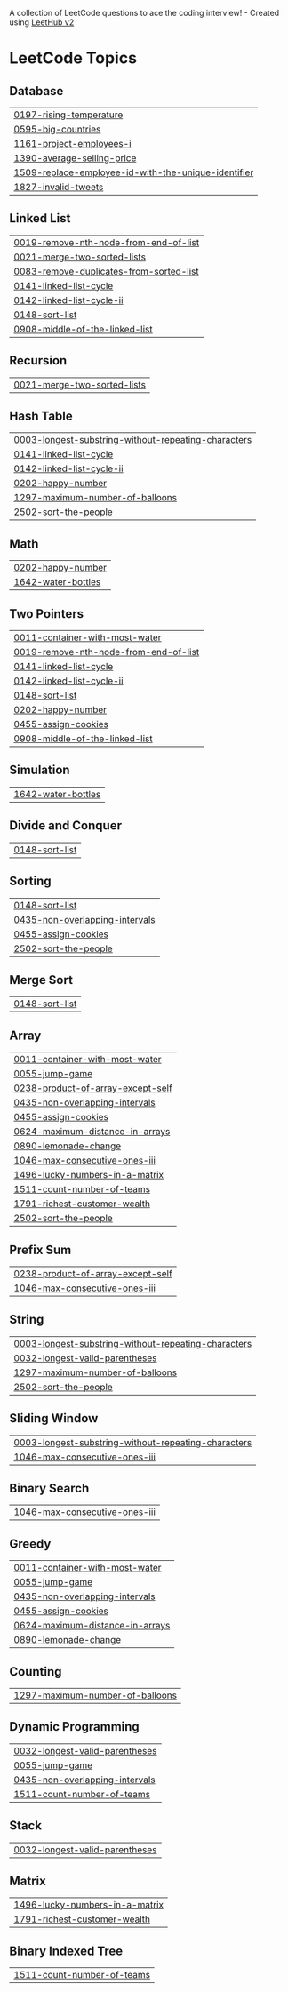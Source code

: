 A collection of LeetCode questions to ace the coding interview! - Created using [LeetHub v2](https://github.com/arunbhardwaj/LeetHub-2.0)
<!---LeetCode Topics Start-->
# LeetCode Topics
## Database
|  |
| ------- |
| [0197-rising-temperature](https://github.com/MukhilanSS/Leetcode/tree/master/0197-rising-temperature) |
| [0595-big-countries](https://github.com/MukhilanSS/Leetcode/tree/master/0595-big-countries) |
| [1161-project-employees-i](https://github.com/MukhilanSS/Leetcode/tree/master/1161-project-employees-i) |
| [1390-average-selling-price](https://github.com/MukhilanSS/Leetcode/tree/master/1390-average-selling-price) |
| [1509-replace-employee-id-with-the-unique-identifier](https://github.com/MukhilanSS/Leetcode/tree/master/1509-replace-employee-id-with-the-unique-identifier) |
| [1827-invalid-tweets](https://github.com/MukhilanSS/Leetcode/tree/master/1827-invalid-tweets) |
## Linked List
|  |
| ------- |
| [0019-remove-nth-node-from-end-of-list](https://github.com/MukhilanSS/Leetcode/tree/master/0019-remove-nth-node-from-end-of-list) |
| [0021-merge-two-sorted-lists](https://github.com/MukhilanSS/Leetcode/tree/master/0021-merge-two-sorted-lists) |
| [0083-remove-duplicates-from-sorted-list](https://github.com/MukhilanSS/Leetcode/tree/master/0083-remove-duplicates-from-sorted-list) |
| [0141-linked-list-cycle](https://github.com/MukhilanSS/Leetcode/tree/master/0141-linked-list-cycle) |
| [0142-linked-list-cycle-ii](https://github.com/MukhilanSS/Leetcode/tree/master/0142-linked-list-cycle-ii) |
| [0148-sort-list](https://github.com/MukhilanSS/Leetcode/tree/master/0148-sort-list) |
| [0908-middle-of-the-linked-list](https://github.com/MukhilanSS/Leetcode/tree/master/0908-middle-of-the-linked-list) |
## Recursion
|  |
| ------- |
| [0021-merge-two-sorted-lists](https://github.com/MukhilanSS/Leetcode/tree/master/0021-merge-two-sorted-lists) |
## Hash Table
|  |
| ------- |
| [0003-longest-substring-without-repeating-characters](https://github.com/MukhilanSS/Leetcode/tree/master/0003-longest-substring-without-repeating-characters) |
| [0141-linked-list-cycle](https://github.com/MukhilanSS/Leetcode/tree/master/0141-linked-list-cycle) |
| [0142-linked-list-cycle-ii](https://github.com/MukhilanSS/Leetcode/tree/master/0142-linked-list-cycle-ii) |
| [0202-happy-number](https://github.com/MukhilanSS/Leetcode/tree/master/0202-happy-number) |
| [1297-maximum-number-of-balloons](https://github.com/MukhilanSS/Leetcode/tree/master/1297-maximum-number-of-balloons) |
| [2502-sort-the-people](https://github.com/MukhilanSS/Leetcode/tree/master/2502-sort-the-people) |
## Math
|  |
| ------- |
| [0202-happy-number](https://github.com/MukhilanSS/Leetcode/tree/master/0202-happy-number) |
| [1642-water-bottles](https://github.com/MukhilanSS/Leetcode/tree/master/1642-water-bottles) |
## Two Pointers
|  |
| ------- |
| [0011-container-with-most-water](https://github.com/MukhilanSS/Leetcode/tree/master/0011-container-with-most-water) |
| [0019-remove-nth-node-from-end-of-list](https://github.com/MukhilanSS/Leetcode/tree/master/0019-remove-nth-node-from-end-of-list) |
| [0141-linked-list-cycle](https://github.com/MukhilanSS/Leetcode/tree/master/0141-linked-list-cycle) |
| [0142-linked-list-cycle-ii](https://github.com/MukhilanSS/Leetcode/tree/master/0142-linked-list-cycle-ii) |
| [0148-sort-list](https://github.com/MukhilanSS/Leetcode/tree/master/0148-sort-list) |
| [0202-happy-number](https://github.com/MukhilanSS/Leetcode/tree/master/0202-happy-number) |
| [0455-assign-cookies](https://github.com/MukhilanSS/Leetcode/tree/master/0455-assign-cookies) |
| [0908-middle-of-the-linked-list](https://github.com/MukhilanSS/Leetcode/tree/master/0908-middle-of-the-linked-list) |
## Simulation
|  |
| ------- |
| [1642-water-bottles](https://github.com/MukhilanSS/Leetcode/tree/master/1642-water-bottles) |
## Divide and Conquer
|  |
| ------- |
| [0148-sort-list](https://github.com/MukhilanSS/Leetcode/tree/master/0148-sort-list) |
## Sorting
|  |
| ------- |
| [0148-sort-list](https://github.com/MukhilanSS/Leetcode/tree/master/0148-sort-list) |
| [0435-non-overlapping-intervals](https://github.com/MukhilanSS/Leetcode/tree/master/0435-non-overlapping-intervals) |
| [0455-assign-cookies](https://github.com/MukhilanSS/Leetcode/tree/master/0455-assign-cookies) |
| [2502-sort-the-people](https://github.com/MukhilanSS/Leetcode/tree/master/2502-sort-the-people) |
## Merge Sort
|  |
| ------- |
| [0148-sort-list](https://github.com/MukhilanSS/Leetcode/tree/master/0148-sort-list) |
## Array
|  |
| ------- |
| [0011-container-with-most-water](https://github.com/MukhilanSS/Leetcode/tree/master/0011-container-with-most-water) |
| [0055-jump-game](https://github.com/MukhilanSS/Leetcode/tree/master/0055-jump-game) |
| [0238-product-of-array-except-self](https://github.com/MukhilanSS/Leetcode/tree/master/0238-product-of-array-except-self) |
| [0435-non-overlapping-intervals](https://github.com/MukhilanSS/Leetcode/tree/master/0435-non-overlapping-intervals) |
| [0455-assign-cookies](https://github.com/MukhilanSS/Leetcode/tree/master/0455-assign-cookies) |
| [0624-maximum-distance-in-arrays](https://github.com/MukhilanSS/Leetcode/tree/master/0624-maximum-distance-in-arrays) |
| [0890-lemonade-change](https://github.com/MukhilanSS/Leetcode/tree/master/0890-lemonade-change) |
| [1046-max-consecutive-ones-iii](https://github.com/MukhilanSS/Leetcode/tree/master/1046-max-consecutive-ones-iii) |
| [1496-lucky-numbers-in-a-matrix](https://github.com/MukhilanSS/Leetcode/tree/master/1496-lucky-numbers-in-a-matrix) |
| [1511-count-number-of-teams](https://github.com/MukhilanSS/Leetcode/tree/master/1511-count-number-of-teams) |
| [1791-richest-customer-wealth](https://github.com/MukhilanSS/Leetcode/tree/master/1791-richest-customer-wealth) |
| [2502-sort-the-people](https://github.com/MukhilanSS/Leetcode/tree/master/2502-sort-the-people) |
## Prefix Sum
|  |
| ------- |
| [0238-product-of-array-except-self](https://github.com/MukhilanSS/Leetcode/tree/master/0238-product-of-array-except-self) |
| [1046-max-consecutive-ones-iii](https://github.com/MukhilanSS/Leetcode/tree/master/1046-max-consecutive-ones-iii) |
## String
|  |
| ------- |
| [0003-longest-substring-without-repeating-characters](https://github.com/MukhilanSS/Leetcode/tree/master/0003-longest-substring-without-repeating-characters) |
| [0032-longest-valid-parentheses](https://github.com/MukhilanSS/Leetcode/tree/master/0032-longest-valid-parentheses) |
| [1297-maximum-number-of-balloons](https://github.com/MukhilanSS/Leetcode/tree/master/1297-maximum-number-of-balloons) |
| [2502-sort-the-people](https://github.com/MukhilanSS/Leetcode/tree/master/2502-sort-the-people) |
## Sliding Window
|  |
| ------- |
| [0003-longest-substring-without-repeating-characters](https://github.com/MukhilanSS/Leetcode/tree/master/0003-longest-substring-without-repeating-characters) |
| [1046-max-consecutive-ones-iii](https://github.com/MukhilanSS/Leetcode/tree/master/1046-max-consecutive-ones-iii) |
## Binary Search
|  |
| ------- |
| [1046-max-consecutive-ones-iii](https://github.com/MukhilanSS/Leetcode/tree/master/1046-max-consecutive-ones-iii) |
## Greedy
|  |
| ------- |
| [0011-container-with-most-water](https://github.com/MukhilanSS/Leetcode/tree/master/0011-container-with-most-water) |
| [0055-jump-game](https://github.com/MukhilanSS/Leetcode/tree/master/0055-jump-game) |
| [0435-non-overlapping-intervals](https://github.com/MukhilanSS/Leetcode/tree/master/0435-non-overlapping-intervals) |
| [0455-assign-cookies](https://github.com/MukhilanSS/Leetcode/tree/master/0455-assign-cookies) |
| [0624-maximum-distance-in-arrays](https://github.com/MukhilanSS/Leetcode/tree/master/0624-maximum-distance-in-arrays) |
| [0890-lemonade-change](https://github.com/MukhilanSS/Leetcode/tree/master/0890-lemonade-change) |
## Counting
|  |
| ------- |
| [1297-maximum-number-of-balloons](https://github.com/MukhilanSS/Leetcode/tree/master/1297-maximum-number-of-balloons) |
## Dynamic Programming
|  |
| ------- |
| [0032-longest-valid-parentheses](https://github.com/MukhilanSS/Leetcode/tree/master/0032-longest-valid-parentheses) |
| [0055-jump-game](https://github.com/MukhilanSS/Leetcode/tree/master/0055-jump-game) |
| [0435-non-overlapping-intervals](https://github.com/MukhilanSS/Leetcode/tree/master/0435-non-overlapping-intervals) |
| [1511-count-number-of-teams](https://github.com/MukhilanSS/Leetcode/tree/master/1511-count-number-of-teams) |
## Stack
|  |
| ------- |
| [0032-longest-valid-parentheses](https://github.com/MukhilanSS/Leetcode/tree/master/0032-longest-valid-parentheses) |
## Matrix
|  |
| ------- |
| [1496-lucky-numbers-in-a-matrix](https://github.com/MukhilanSS/Leetcode/tree/master/1496-lucky-numbers-in-a-matrix) |
| [1791-richest-customer-wealth](https://github.com/MukhilanSS/Leetcode/tree/master/1791-richest-customer-wealth) |
## Binary Indexed Tree
|  |
| ------- |
| [1511-count-number-of-teams](https://github.com/MukhilanSS/Leetcode/tree/master/1511-count-number-of-teams) |
<!---LeetCode Topics End-->